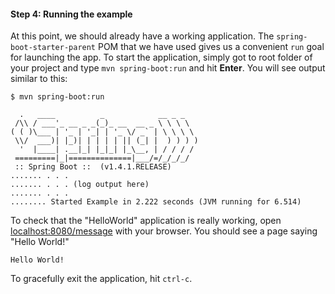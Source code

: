 #### Step 4: Running the example

At this point, we should already have a working application. The `spring-boot-starter-parent` POM that we have used gives us a convenient `run` goal for launching the app. To start the application, simply got to root folder of your project and type `mvn spring-boot:run`  and hit **Enter**. You will see output similar to this:

    $ mvn spring-boot:run

      .   ____          _            __ _ _
     /\\ / ___'_ __ _ _(_)_ __  __ _ \ \ \ \
    ( ( )\___ | '_ | '_| | '_ \/ _` | \ \ \ \
     \\/  ___)| |_)| | | | | || (_| |  ) ) ) )
      '  |____| .__|_| |_|_| |_\__, | / / / /
     =========|_|==============|___/=/_/_/_/
     :: Spring Boot ::  (v1.4.1.RELEASE)
    ....... . . .
    ....... . . . (log output here)
    ....... . . .
    ........ Started Example in 2.222 seconds (JVM running for 6.514)

To check that the "HelloWorld" application is really working, open [localhost:8080/message](http://localhost:8080/message) with your browser. You should see a page saying "Hello World!"

    Hello World!
    
To gracefully exit the application, hit `ctrl-c`.